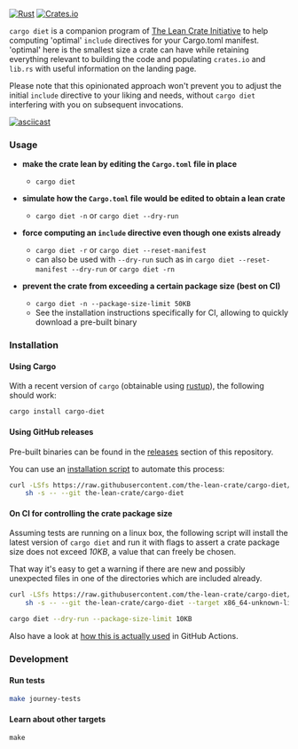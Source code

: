 [![Rust](https://github.com/the-lean-crate/cargo-diet/workflows/Rust/badge.svg)](https://github.com/the-lean-crate/cargo-diet/actions?query=workflow%3ARust)
[![Crates.io](https://img.shields.io/crates/v/cargo-diet.svg)](https://crates.io/crates/cargo-diet)

`cargo diet` is a companion program of [The Lean Crate Initiative][lean-crate-initiative] to help computing 'optimal' `include` directives for your
Cargo.toml manifest. 'optimal' here is the smallest size a crate can have while retaining everything relevant to building the code and populating `crates.io` and
`lib.rs` with useful information on the landing page.

Please note that this opinionated approach won't prevent you to adjust the initial `include` directive to your liking and needs, without `cargo diet`
interfering with you on subsequent invocations.

[![asciicast](https://asciinema.org/a/UKhYox6XXwWgnVSVWm5PIdUf5.svg)](https://asciinema.org/a/UKhYox6XXwWgnVSVWm5PIdUf5)

[lean-crate-initiative]: https://github.com/the-lean-crate/criner

### Usage

* **make the crate lean by editing the `Cargo.toml` file in place**
  * `cargo diet`
  
* **simulate how the `Cargo.toml` file would be edited to obtain a lean crate**
  * `cargo diet -n`  or `cargo diet --dry-run`
  
* **force computing an `include` directive even though one exists already**
  * `cargo diet -r` or `cargo diet --reset-manifest`
  * can also be used with `--dry-run` such as in `cargo diet --reset-manifest --dry-run` or `cargo diet -rn`
  
* **prevent the crate from exceeding a certain package size (best on CI)**
  * `cargo diet -n --package-size-limit 50KB`
  * See the installation instructions specifically for CI, allowing to quickly download a pre-built binary
  
  
### Installation

#### Using Cargo

With a recent version of `cargo` (obtainable using [rustup][rustup]), the following should work:

```bash
cargo install cargo-diet
```

[rustup]: https://rustup.rs/

#### Using GitHub releases

Pre-built binaries can be found in the [releases](https://github.com/the-lean-crate/cargo-diet/releases) section of this repository.

You can use an [installation script][install.sh] to automate this process:

```bash 
curl -LSfs https://raw.githubusercontent.com/the-lean-crate/cargo-diet/master/ci/install.sh | \
    sh -s -- --git the-lean-crate/cargo-diet
```

#### On CI for controlling the crate package size

Assuming tests are running on a linux box, the following script will install the latest version of `cargo diet`
and run it with flags to assert a crate package size does not exceed _10KB_, a value that can freely be chosen.

That way it's easy to get a warning if there are new and possibly unexpected files in one of the directories which
are included already.

```bash 
curl -LSfs https://raw.githubusercontent.com/the-lean-crate/cargo-diet/master/ci/install.sh | \
    sh -s -- --git the-lean-crate/cargo-diet --target x86_64-unknown-linux-musl

cargo diet --dry-run --package-size-limit 10KB
```

Also have a look at [how this is actually used][gh-action-usage] in GitHub Actions.

[gh-action-usage]: https://github.com/the-lean-crate/cargo-diet/blob/e82e1037bbea6d3dc1efe20bba84d4aa678a1609/.github/workflows/rust.yml#L23-L26
[install.sh]: https://github.com/the-lean-crate/cargo-diet/blob/master/ci/install.sh

### Development

#### Run tests

```bash
make journey-tests
```

#### Learn about other targets

```
make
```

